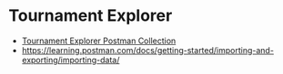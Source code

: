 # Tournament Explorer

- [Tournament Explorer Postman Collection](docs/Postman/TournamentExplorerPostmanCollection.json)
- https://learning.postman.com/docs/getting-started/importing-and-exporting/importing-data/
